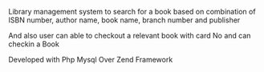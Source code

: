 Library management system to search for a book based on combination of ISBN number, author name, book name, branch number and publisher 

And also user can able to checkout a relevant book with card No and can checkin a Book

 Developed with Php Mysql Over Zend Framework
